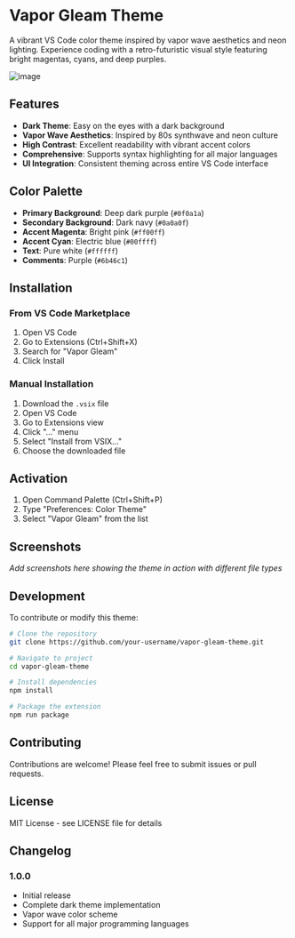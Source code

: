 # Vapor Gleam Theme

A vibrant VS Code color theme inspired by vapor wave aesthetics and neon lighting. Experience coding with a retro-futuristic visual style featuring bright magentas, cyans, and deep purples.

![image](https://github.com/user-attachments/assets/dddc1241-93fc-4b05-83c1-4165974b7e41)

## Features

- **Dark Theme**: Easy on the eyes with a dark background
- **Vapor Wave Aesthetics**: Inspired by 80s synthwave and neon culture  
- **High Contrast**: Excellent readability with vibrant accent colors
- **Comprehensive**: Supports syntax highlighting for all major languages
- **UI Integration**: Consistent theming across entire VS Code interface

## Color Palette

- **Primary Background**: Deep dark purple (`#0f0a1a`)
- **Secondary Background**: Dark navy (`#0a0a0f`)
- **Accent Magenta**: Bright pink (`#ff00ff`)
- **Accent Cyan**: Electric blue (`#00ffff`)
- **Text**: Pure white (`#ffffff`)
- **Comments**: Purple (`#6b46c1`)

## Installation

### From VS Code Marketplace

1. Open VS Code
2. Go to Extensions (Ctrl+Shift+X)
3. Search for "Vapor Gleam"
4. Click Install

### Manual Installation

1. Download the `.vsix` file
2. Open VS Code
3. Go to Extensions view
4. Click "..." menu
5. Select "Install from VSIX..."
6. Choose the downloaded file

## Activation

1. Open Command Palette (Ctrl+Shift+P)
2. Type "Preferences: Color Theme"
3. Select "Vapor Gleam" from the list

## Screenshots

*Add screenshots here showing the theme in action with different file types*

## Development

To contribute or modify this theme:

```bash
# Clone the repository
git clone https://github.com/your-username/vapor-gleam-theme.git

# Navigate to project
cd vapor-gleam-theme

# Install dependencies
npm install

# Package the extension
npm run package
```

## Contributing

Contributions are welcome! Please feel free to submit issues or pull requests.

## License

MIT License - see LICENSE file for details

## Changelog

### 1.0.0

- Initial release
- Complete dark theme implementation
- Vapor wave color scheme
- Support for all major programming languages
